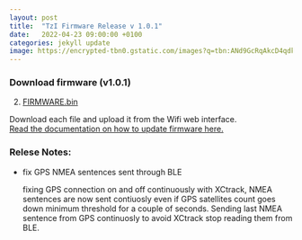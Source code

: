 ```yaml
---
layout: post
title:  "TzI Firmware Release v 1.0.1"
date:   2022-04-23 09:00:00 +0100
categories: jekyll update
image: https://encrypted-tbn0.gstatic.com/images?q=tbn:ANd9GcRqAkcD4qdkgi5pWEGEiI-BPa43-yBR7bkwLQ&usqp=CAU
---
```


### Download firmware (v1.0.1)

2. <a href="{{site.baseurl}}/firmware/firmware_v101_esp32dev.bin" download>FIRMWARE.bin</a>


Download each file and upload it from the Wifi web interface. 
<a href="{{site.baseurl}}/howto#wifi-update-firmware"> 
<br>Read the documentation on how to update firmware here.</a>

### Relese Notes:

* fix GPS NMEA sentences sent through BLE

    fixing GPS connection on and off continuously with XCtrack, NMEA sentences are now sent contiuosly even if GPS satellites count goes down minimum threshold for a couple of seconds. Sending last NMEA sentence from GPS continuosly to avoid XCtrack stop reading them from BLE.